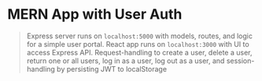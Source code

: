 # MERN App with User Auth

> Express server runs on <code>localhost:5000</code> with models, routes, and logic for a simple user portal. React app runs on <code>localhost:3000</code> with UI to access Express API. Request-handling to create a user, delete a user, return one or all users, log in as a user, log out as a user, and session-handling by persisting JWT to localStorage